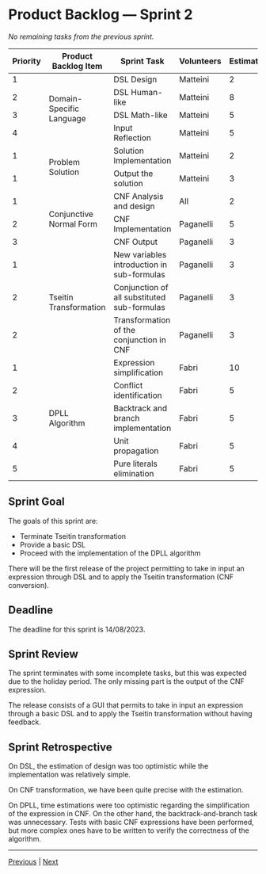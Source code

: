 # Product Backlog — Sprint 2

_No remaining tasks from the previous sprint._

<table>
    <thead>
        <tr>
            <th>Priority</th>
            <th>Product Backlog Item</th>
            <th>Sprint Task</th>
            <th>Volunteers</th>
            <th>Estimation</th>
        </tr>
    </thead>
    <tbody>
        <tr>
            <td>1</td>
            <td rowspan="4">Domain-Specific Language</td>
            <td>DSL Design</td>
            <td>Matteini</td>
            <td>2</td>
        </tr>
        <tr>
            <td>2</td>
            <td>DSL Human-like</td>
            <td>Matteini</td>
            <td>8</td>
        </tr>
        <tr>
            <td>3</td>
            <td>DSL Math-like</td>
            <td>Matteini</td>
            <td>5</td>
        </tr>
        <tr>
            <td>4</td>
            <td>Input Reflection</td>
            <td>Matteini</td>
            <td>5</td>
        </tr>
        <tr>
            <td>1</td>
            <td rowspan="2">Problem Solution</td>
            <td>Solution Implementation</td>
            <td>Matteini</td>
            <td>2</td>
        </tr>
        <tr>
            <td>1</td>
            <td>Output the solution</td>
            <td>Matteini</td>
            <td>3</td>
        </tr>
        <tr>
            <td>1</td>
            <td rowspan="3">Conjunctive Normal Form</td>
            <td>CNF Analysis and design</td>
            <td>All</td>
            <td>2</td>
        </tr>
        <tr>
            <td>2</td>
            <td>CNF Implementation</td>
            <td>Paganelli</td>
            <td>5</td>
        </tr>
        <tr>
            <td>3</td>
            <td>CNF Output</td>
            <td>Paganelli</td>
            <td>3</td>
        </tr>
        <tr>
            <td>1</td>
            <td rowspan="3">Tseitin Transformation</td>
            <td>New variables introduction in sub-formulas</td>
            <td>Paganelli</td>
            <td>3</td>
        </tr>
        <tr>
            <td>2</td>
            <td>Conjunction of all substituted sub-formulas</td>
            <td>Paganelli</td>
            <td>3</td>
        </tr>
        <tr>
            <td>2</td>
            <td>Transformation of the conjunction in CNF</td>
            <td>Paganelli</td>
            <td>3</td>
        </tr>
        <tr>
            <td>1</td>
            <td rowspan="5">DPLL Algorithm</td>
            <td>Expression simplification</td>
            <td>Fabri</td>
            <td>10</td>
        </tr>
        <tr>
            <td>2</td>
            <td>Conflict identification</td>
            <td>Fabri</td>
            <td>5</td>
        </tr>
        <tr>
            <td>3</td>
            <td>Backtrack and branch implementation</td>
            <td>Fabri</td>
            <td>5</td>
        </tr>
        <tr>
            <td>4</td>
            <td>Unit propagation</td>
            <td>Fabri</td>
            <td>5</td>
        </tr>
        <tr>
            <td>5</td>
            <td>Pure literals elimination</td>
            <td>Fabri</td>
            <td>5</td>
        </tr>
    </tbody>
</table>

## Sprint Goal

The goals of this sprint are:

- Terminate Tseitin transformation
- Provide a basic DSL
- Proceed with the implementation of the DPLL algorithm

There will be the first release of the project permitting to take in input an expression through DSL and to apply the
Tseitin transformation (CNF conversion).

## Deadline

The deadline for this sprint is 14/08/2023.

## Sprint Review

The sprint terminates with some incomplete tasks, but this was expected due to the holiday period.
The only missing part is the output of the CNF expression.

The release consists of a GUI that permits to take in input an expression through a basic DSL and to apply the Tseitin
transformation without having feedback.

## Sprint Retrospective

On DSL, the estimation of design was too optimistic while the implementation was relatively simple.

On CNF transformation, we have been quite precise with the estimation.

On DPLL, time estimations were too optimistic regarding the simplification of the expression in CNF.
On the other hand, the backtrack-and-branch task was unnecessary.
Tests with basic CNF expressions have been performed, but more complex ones have to be written to verify the correctness
of the algorithm.

---

[Previous](1-product-backlog.md) | [Next](3-product-backlog.md)
